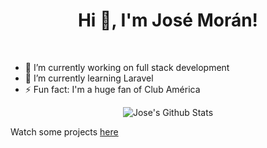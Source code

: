 <!--p align="center">
  <img width="480" height="270" src="https://github.com/josemoran40/josemoran40/blob/main/personal.gif">
</p-->

<h1 align="center">Hi 👋, I'm José Morán!</h1>
<br>

- 🔭 I’m currently working on full stack development
- 🌱 I’m currently learning Laravel
- ⚡️ Fun fact: I'm a huge fan of Club América

<p align="center">
  <img alt="Jose's Github Stats" src="https://github-readme-stats.vercel.app/api?username=josemoran40&show_icons=true&locale=en">
</p>

Watch some projects [here](https://josemoran40.github.io/my_profile/)
<!--
**josemoran40/josemoran40** is a ✨ _special_ ✨ repository because its `README.md` (this file) appears on your GitHub profile.

Here are some ideas to get you started:

- 🔭 I’m currently working on ...
- 🌱 I’m currently learning ...
- 👯 I’m looking to collaborate on ...
- 🤔 I’m looking for help with ...
- 💬 Ask me about ...
- 📫 How to reach me: ...
- 😄 Pronouns: ...
- ⚡ Fun fact: ...
-->
